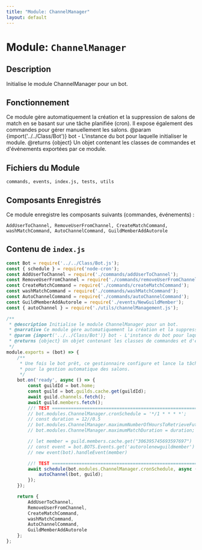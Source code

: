 ```yaml
---
title: "Module: ChannelManager"
layout: default
---
```


# Module: `ChannelManager`

## Description

Initialise le module ChannelManager pour un bot.

## Fonctionnement

Ce module gère automatiquement la création et la suppression de salons de match en se basant sur une tâche planifiée (cron). Il expose également des commandes pour gérer manuellement les salons.
 @param {import('../../Class/Bot')} bot - L'instance du bot pour laquelle initialiser le module.
 @returns {object} Un objet contenant les classes de commandes et d'événements exportées par ce module.

## Fichiers du Module

```
commands, events, index.js, tests, utils
```

## Composants Enregistrés

Ce module enregistre les composants suivants (commandes, événements) :
```
AddUserToChannel, RemoveUserFromChannel, CreateMatchCommand, washMatchCommand, AutoChannelCommand, GuildMemberAddAutorole
```

## Contenu de `index.js`

```javascript
const Bot = require('../../Class/Bot.js');
const { schedule } = require('node-cron');
const AddUserToChannel = require('./commands/addUserToChannel');
const RemoveUserFromChannel = require('./commands/removeUserFromChannel');
const CreateMatchCommand = require('./commands/createMatchCommand');
const washMatchCommand = require('./commands/washMatchCommand');
const AutoChannelCommand = require('./commands/autoChannelCommand');
const GuildMemberAddAutorole = require('./events/NewGuildMember');
const { autoChannel } = require('./utils/channelManagement.js');

/**
 * @description Initialise le module ChannelManager pour un bot.
 * @narrative Ce module gère automatiquement la création et la suppression de salons de match en se basant sur une tâche planifiée (cron). Il expose également des commandes pour gérer manuellement les salons.
 * @param {import('../../Class/Bot')} bot - L'instance du bot pour laquelle initialiser le module.
 * @returns {object} Un objet contenant les classes de commandes et d'événements exportées par ce module.
 */
module.exports = (bot) => {
	/**
	 * Une fois le bot prêt, ce gestionnaire configure et lance la tâche planifiée
	 * pour la gestion automatique des salons.
	 */
	bot.on('ready', async () => {
		const guildId = bot.home;
		const guild = bot.guilds.cache.get(guildId);
		await guild.channels.fetch();
		await guild.members.fetch();
		//! TEST =====================================================================
		// bot.modules.ChannelManager.cronSchedule = '*/1 * * * *';
		// const duration = 12//0.5
		// bot.modules.ChannelManager.maximumNumberOfHoursToRetrieveFutureMatches = duration;
		// bot.modules.ChannelManager.maximumMatchDuration = duration;

		// let member = guild.members.cache.get("306395745693597697")
		// const event = bot.BOTS.Events.get('autorolenewguildmember')
		// new event(bot).handleEvent(member)

		//! TEST =====================================================================
		await schedule(bot.modules.ChannelManager.cronSchedule, async () => {
			autoChannel(bot, guild);
		});
	});

	return {
		AddUserToChannel,
		RemoveUserFromChannel,
		CreateMatchCommand,
		washMatchCommand,
		AutoChannelCommand,
		GuildMemberAddAutorole
	};
};

```
